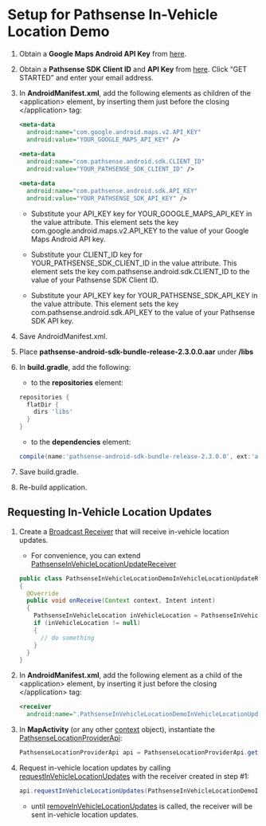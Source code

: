 Setup for Pathsense In-Vehicle Location Demo
===================================
1. Obtain a **Google Maps Android API Key** from [here](https://developers.google.com/maps/documentation/android/signup).

2. Obtain a **Pathsense SDK Client ID** and **API Key** from [here](https://pathsense.com/). Click “GET STARTED” and enter your email address.

3. In **AndroidManifest.xml**, add the following elements as children of the &#060;application&#062; element, by inserting them just before the closing &#060;/application&#062; tag:

    ```xml
    <meta-data 
      android:name="com.google.android.maps.v2.API_KEY" 
      android:value="YOUR_GOOGLE_MAPS_API_KEY" />
          
    <meta-data 
      android:name="com.pathsense.android.sdk.CLIENT_ID" 
      android:value="YOUR_PATHSENSE_SDK_CLIENT_ID" />

    <meta-data 
      android:name="com.pathsense.android.sdk.API_KEY" 
      android:value="YOUR_PATHSENSE_SDK_API_KEY" />
    ```
    
    * Substitute your API_KEY key for YOUR_GOOGLE_MAPS_API_KEY in the value attribute. This element sets the key com.google.android.maps.v2.API_KEY to the value of your Google Maps Android API key.

    * Substitute your CLIENT_ID key for YOUR_PATHSENSE_SDK_CLIENT_ID in the value attribute. This element sets the key com.pathsense.android.sdk.CLIENT_ID to the value of your Pathsense SDK Client ID.

    * Substitute your API_KEY key for YOUR_PATHSENSE_SDK_API_KEY in the value attribute. This element sets the key com.pathsense.android.sdk.API_KEY to the value of your Pathsense SDK API key.

4. Save AndroidManifest.xml.

5. Place **pathsense-android-sdk-bundle-release-2.3.0.0.aar** under **/libs**

6. In **build.gradle**, add the following:

    * to the **repositories** element:

    ```groovy
    repositories {
      flatDir {
        dirs 'libs'
      }
    }
    ```
    
    * to the **dependencies** element:

    ```groovy
    compile(name:'pathsense-android-sdk-bundle-release-2.3.0.0', ext:'aar')
    ```

7. Save build.gradle.

8. Re-build application.

Requesting In-Vehicle Location Updates
-------------
1. Create a [Broadcast Receiver](http://developer.android.com/reference/android/content/BroadcastReceiver.html) that will receive in-vehicle location updates.

    * For convenience, you can extend [PathsenseInVehicleLocationUpdateReceiver](http://docs.pathsense.io/android/sdk/location/2.3.0.0/com/pathsense/android/sdk/location/PathsenseInVehicleLocationUpdateReceiver.html)

    ```java
    public class PathsenseInVehicleLocationDemoInVehicleLocationUpdateReceiver extends BroadcastReceiver
    {
      @Override
      public void onReceive(Context context, Intent intent)
      {  
        PathsenseInVehicleLocation inVehicleLocation = PathsenseInVehicleLocation.fromIntent(intent);
        if (inVehicleLocation != null)
        {
          // do something
        }
      }
    }
    ```

2. In **AndroidManifest.xml**, add the following element as a child of the &#060;application&#062; element, by inserting it just before the closing &#060;/application&#062; tag:

    ```xml
    <receiver  
      android:name=".PathsenseInVehicleLocationDemoInVehicleLocationUpdateReceiver" />
    ```

3. In **MapActivity** (or any other [context](http://developer.android.com/reference/android/content/Context.html) object), instantiate the [PathsenseLocationProviderApi](http://docs.pathsense.io/android/sdk/location/2.3.0.0/com/pathsense/android/sdk/location/PathsenseLocationProviderApi.html):

    ```java
    PathsenseLocationProviderApi api = PathsenseLocationProviderApi.getInstance(context);
    ```

4. Request in-vehicle location updates by calling [requestInVehicleLocationUpdates](http://docs.pathsense.io/android/sdk/location/2.3.0.0/com/pathsense/android/sdk/location/PathsenseLocationProviderApi.html#requestInVehicleLocationUpdates-java.lang.Class-) with the receiver created in step #1:

    ```java
    api.requestInVehicleLocationUpdates(PathsenseInVehicleLocationDemoInVehicleLocationUpdateReceiver.class);
    ```

    * until [removeInVehicleLocationUpdates](http://docs.pathsense.io/android/sdk/location/2.3.0.0/com/pathsense/android/sdk/location/PathsenseLocationProviderApi.html#removeInVehicleLocationUpdates--) is called, the receiver will be sent in-vehicle location updates.
